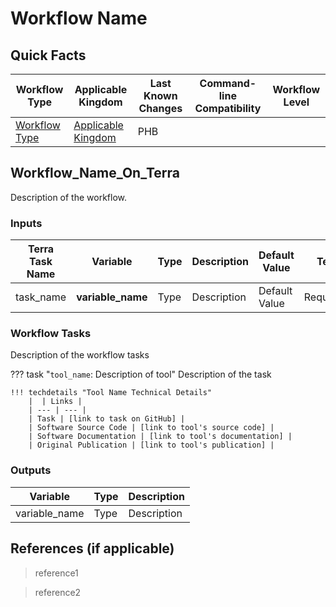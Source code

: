 # Workflow Name

## Quick Facts

| **Workflow Type** | **Applicable Kingdom** | **Last Known Changes** | **Command-line Compatibility** | **Workflow Level** |
|---|---|---|---|---|
| [Workflow Type](../../workflows_overview/workflows_type.md/#link-to-workflow-type) | [Applicable Kingdom](../../workflows_overview/workflows_kingdom.md/#link-to-applicable-kingdom) | PHB <version with last changes> | <command-line compatibility> | <workflow level on terra> |

## Workflow_Name_On_Terra

Description of the workflow.

### Inputs

| **Terra Task Name** | **Variable** | **Type** | **Description** | **Default Value** | **Terra Status** |
|---|---|---|---|---|---|
| task_name | **variable_name** | Type | Description | Default Value | Required/Optional |

### Workflow Tasks

Description of the workflow tasks

??? task "`tool_name`: Description of tool"
    Description of the task

    !!! techdetails "Tool Name Technical Details"
        |  | Links | 
        | --- | --- | 
        | Task | [link to task on GitHub] |
        | Software Source Code | [link to tool's source code] |
        | Software Documentation | [link to tool's documentation] |
        | Original Publication | [link to tool's publication] |

### Outputs

| **Variable** | **Type** | **Description** |
|---|---|---|
| variable_name | Type | Description |

## References (if applicable)

> reference1
<!-- -->
> reference2
